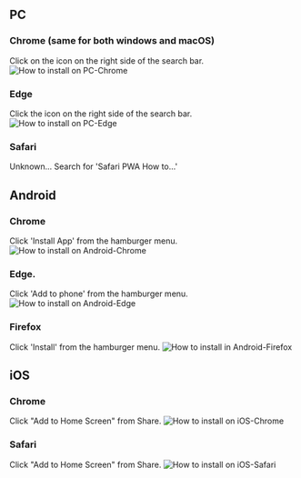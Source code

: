 ## PC
### Chrome (same for both windows and macOS)
Click on the icon on the right side of the search bar.
![How to install on PC-Chrome](/image_howToUsePWA/pc-chrome.png)

### Edge
Click the icon on the right side of the search bar.
![How to install on PC-Edge](/image_howToUsePWA/pc-edge.png)

### Safari
Unknown...
Search for 'Safari PWA How to...'

## Android
### Chrome
Click 'Install App' from the hamburger menu.
![How to install on Android-Chrome](/image_howToUsePWA/android-chrome.jpg)

### Edge.
Click 'Add to phone' from the hamburger menu.
![How to install on Android-Edge](/image_howToUsePWA/android-edge.jpg)

### Firefox
Click 'Install' from the hamburger menu.
![How to install in Android-Firefox](/image_howToUsePWA/android-firefox.jpg)

## iOS
### Chrome
Click "Add to Home Screen" from Share.
![How to install on iOS-Chrome](/image_howToUsePWA/iOS-Chrome.jpg)

### Safari
Click "Add to Home Screen" from Share.
![How to install on iOS-Safari](/image_howToUsePWA/iOS-Chrome.jpg)